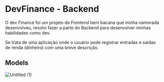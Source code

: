 # DevFinance - Backend

O dev Finance foi um projeto de Frontend bem bacana que minha namorada desenvolveu, resolvi fazer a parte do Backend para desenvolver minhas habilidades como dev.

Se trata de uma aplicação onde o usuário pode registrar entradas e saidas de renda (dinheiro) com uma breve descrição.

## Models

![Untitled (1)](https://user-images.githubusercontent.com/49209628/145696240-86c13ee4-d290-4c62-96b4-ac1e383048e5.png)

